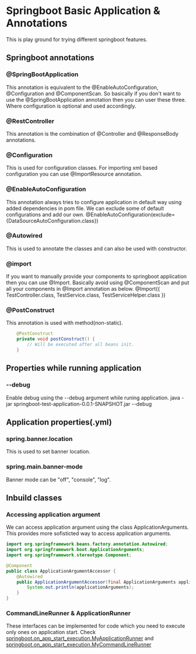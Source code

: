 # Springboot Basic Application & Annotations

This is play ground for trying different springboot features.

## Springboot annotations

### @SpringBootApplication
This annotation is equivalent to the @EnableAutoConfiguration, @Configuration and @ComponentScan.
So basically if you don't want to use the @SpringBootApplication annotation then you can user these three.
Where configuration is optional and used accordingly.

### @RestController
This annotation is the combination of @Controller and @ResponseBody annotations.

### @Configuration
This is used for configuration classes. For importing xml based configuration you can use @ImportResource annotation.

### @EnableAutoConfiguration
This annotation always tries to configure application in default way using added dependencies in pom file.
We can exclude some of default configurations and add our own.
@EnableAutoConfiguration(exclude={DataSourceAutoConfiguration.class})

### @Autowired
This is used to annotate the classes and can also be used with constructor.

### @import
If you want to manually provide your components to springboot application then you can use @Import.
Basically avoid using @ComponentScan and put all your components in @Import annotation as below.
@Import({ TestController.class, TestService.class, TestServiceHelper.class })


### @PostConstruct
This annotation is used with method(non-static).
```java
	@PostConstruct
	private void postConstruct() {
		// Will be executed after all beans init.
	}
```

## Properties while running application

### --debug
Enable debug using the --debug argument while runing application.
java -jar springboot-test-application-0.0.1-SNAPSHOT.jar --debug


## Application properties(.yml)

### spring.banner.location
This is used to set banner location.

### spring.main.banner-mode
Banner mode can be "off", "console", "log".

## Inbuild classes

### Accessing application argument
We can access application argument using the class ApplicationArguments.
This provides more sofisticted way to access application arguments.
```java
import org.springframework.beans.factory.annotation.Autowired;
import org.springframework.boot.ApplicationArguments;
import org.springframework.stereotype.Component;

@Component
public class ApplicationArgumentAccessor {
	@Autowired
	public ApplicationArgumentAccessor(final ApplicationArguments applicationArguments) {
		System.out.println(applicationArguments);
	}
}
```

### CommandLineRunner & ApplicationRunner
These interfaces can be implemented for code which you need to execute only ones on application start.
Check [springboot.on_app_start_execution.MyApplicationRunner](https://github.com/BrijeshWani/springboot-basic-application/blob/master/src/main/java/springboot/on_app_start_execution/MyCommandLineRunner.java) and [springboot.on_app_start_execution.MyCommandLineRunner](https://github.com/BrijeshWani/springboot-basic-application/blob/master/src/main/java/springboot/on_app_start_execution/MyApplicationRunner.java)

